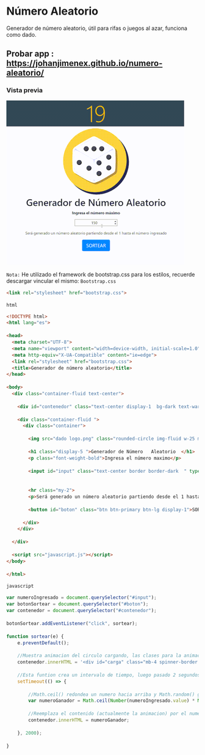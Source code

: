 # Número Aleatorio

Generador de número aleatorio, útil para rifas o juegos al azar, funciona como dado.
## Probar app :  https://johanjimenex.github.io/numero-aleatorio/

### Vista previa

![](captura.gif)



`Nota:`
He utilizado el framework de bootstrap.css para los estilos, recuerde descargar vincular el mismo:
`Bootstrap.css`

``` html
<link rel="stylesheet" href="bootstrap.css">
```

`html`
``` html
<!DOCTYPE html>
<html lang="es">

<head>
  <meta charset="UTF-8">
  <meta name="viewport" content="width=device-width, initial-scale=1.0">
  <meta http-equiv="X-UA-Compatible" content="ie=edge">
  <link rel="stylesheet" href="bootstrap.css">
  <title>Generador de número aleatorio</title>
</head>

<body>
  <div class="container-fluid text-center">

    <div id="contenedor" class="text-center display-1  bg-dark text-warning "></div>

    <div class="container-fluid ">
      <div class="container">

        <img src="dado logo.png" class="rounded-circle img-fluid w-25 m-2">

        <h1 class="display-5 ">Generador de Número   Aleatorio  </h1>
        <p class="font-weight-bold">Ingresa el número maximo</p>

        <input id="input" class="text-center border border-dark  " type="number" placeholder="Ejemplo: 146" required>


        <hr class="my-2">
        <p>Será generado un número aleatorio partiendo desde el 1 hasta el numero ingresado</p>

        <button id="boton" class="btn btn-primary btn-lg display-1">SORTEAR</button>

      </div>
    </div>

  </div>

  <script src="javascript.js"></script>
</body>

</html>
```

`javascript`
``` javascript
var numeroIngresado = document.querySelector("#input");
var botonSortear = document.querySelector("#boton");
var contenedor = document.querySelector("#contenedor");

botonSortear.addEventListener("click", sortear);

function sortear(e) {
    e.preventDefault();

    //Muestra animacion del circulo cargando, las clases para la animacion de css son agregadas con bootstrap.css
    contenedor.innerHTML = '<div id="carga" class="mb-4 spinner-border text-warning display-1 " role="status"></div>';

    //Esta funtion crea un intervalo de tiempo, luego pasado 2 segundos ejecuta una accion
    setTimeout(() => {

        //Math.ceil() redondea un numero hacia arriba y Math.random() genera un numero aleatorio desde el 0 hasta el 1 ej: 0.54
        var numeroGanador = Math.ceil(Number(numeroIngresado.value) * Math.random());

        //Reemplaza el contenido (actualmente la animacion) por el numero generado aleatoriamente
        contenedor.innerHTML = numeroGanador;

    }, 2000);

}
```